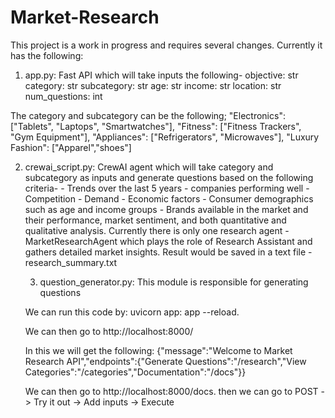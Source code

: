 # Market-Research

This project is a work in progress and requires several changes. Currently it has the following:

1) app.py: Fast API which will take inputs the following-
      objective: str
      category: str
      subcategory: str
      age: str
      income: str
      location: str
      num_questions: int

The category and subcategory can be the following;
        "Electronics": ["Tablets", "Laptops", "Smartwatches"],
        "Fitness": ["Fitness Trackers", "Gym Equipment"],
        "Appliances": ["Refrigerators", "Microwaves"],
        "Luxury Fashion": ["Apparel","shoes"]


2) crewai_script.py: CrewAI agent which will take category and subcategory as inputs and generate questions based on the following criteria-
       - Trends over the last 5 years
       - companies performing well
       - Competition
       - Demand
       - Economic factors
       - Consumer demographics such as age and income groups
       - Brands available in the market and their performance, market sentiment, and both quantitative and qualitative analysis.
   Currently there is only one research agent - MarketResearchAgent which plays the role of Research Assistant and gathers detailed market insights.
   Result would be saved in a text file - research_summary.txt

   3) question_generator.py:
       This module is responsible for generating questions

   We can run this code by: uvicorn app: app --reload.

   We can then go to http://localhost:8000/

   In this we will get the following:
   {"message":"Welcome to Market Research API","endpoints":{"Generate Questions":"/research","View Categories":"/categories","Documentation":"/docs"}}

   We can then go to http://localhost:8000/docs. then we can go to POST -> Try it out -> Add inputs -> Execute
